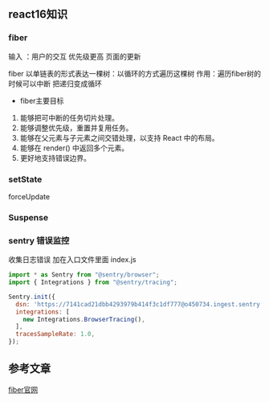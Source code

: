 ## react16知识
### fiber 
输入 ：用户的交互 优先级更高
页面的更新

fiber 以单链表的形式表达一棵树：以循环的方式遍历这棵树
作用：遍历fiber树的时候可以中断
把递归变成循环
- fiber主要目标
1. 能够把可中断的任务切片处理。
2. 能够调整优先级，重置并复用任务。
3. 能够在父元素与子元素之间交错处理，以支持 React 中的布局。
4. 能够在 render() 中返回多个元素。
5. 更好地支持错误边界。

### setState
forceUpdate

### Suspense

###  sentry 错误监控
收集日志错误
加在入口文件里面 index.js
```js
import * as Sentry from "@sentry/browser";
import { Integrations } from "@sentry/tracing";

Sentry.init({
  dsn: 'https://7141cad21dbb4293979b414f3c1df777@o450734.ingest.sentry.io/5435550',
  integrations: [
    new Integrations.BrowserTracing(),
  ],
  tracesSampleRate: 1.0,
});
```



## 参考文章
[fiber官网](https://zh-hans.reactjs.org/docs/codebase-overview.html#reconcilers)